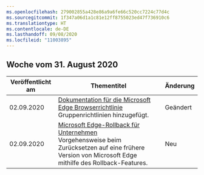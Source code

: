 ```yaml
---
ms.openlocfilehash: 279002855a428e86a9a6fe66c520cc7224c77d4c
ms.sourcegitcommit: 1f347a06d1a1c81e12ff8755023ed47f736910c6
ms.translationtype: HT
ms.contentlocale: de-DE
ms.lasthandoff: 09/08/2020
ms.locfileid: "11003895"
---
```

<!-- This file is generated automatically each week. Changes made to this file will be overwritten.-->




## Woche vom 31. August 2020


| Veröffentlicht am |Thementitel | Änderung |
|------|------------|--------|
| 02.09.2020 | [Dokumentation für die Microsoft Edge Browserrichtlinie](/DeployEdge/microsoft-edge-policies)<br>Gruppenrichtlinien hinzugefügt. | Geändert |
| 02.09.2020 | [Microsoft Edge-Rollback für Unternehmen](/DeployEdge/edge-learnmore-rollback)<br>Vorgehensweise beim Zurücksetzen auf eine frühere Version von Microsoft Edge mithilfe des Rollback-Features. | Neu 